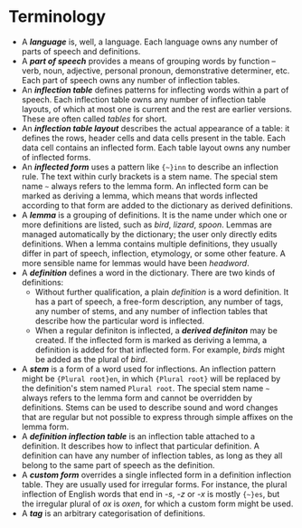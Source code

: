 # Terminology

* A ***language*** is, well, a language. Each language owns any number of parts of speech and definitions.
* A ***part of speech*** provides a means of grouping words by function – verb, noun, adjective, personal pronoun, demonstrative determiner, etc. Each part of speech owns any number of inflection tables.
* An ***inflection table*** defines patterns for inflecting words within a part of speech. Each inflection table owns any number of inflection table layouts, of which at most one is current and the rest are earlier versions. These are often called *tables* for short.
* An ***inflection table layout*** describes the actual appearance of a table: it defines the rows, header cells and data cells present in the table. Each data cell contains an inflected form. Each table layout owns any number of inflected forms.
* An ***inflected form*** uses a pattern like `{~}inn` to describe an inflection rule. The text within curly brackets is a stem name. The special stem name `~` always refers to the lemma form. An inflected form can be marked as deriving a lemma, which means that words inflected according to that form are added to the dictionary as derived definitions.
* A ***lemma*** is a grouping of definitions. It is the name under which one or more definitions are listed, such as *bird*, *lizard*, *spoon*. Lemmas are managed automatically by the dictionary; the user only directly edits definitions. When a lemma contains multiple definitions, they usually differ in part of speech, inflection, etymology, or some other feature. A more sensible name for lemmas would have been *headword*.
* A ***definition*** defines a word in the dictionary. There are two kinds of definitions:
  - Without further qualification, a plain *definition* is a word definition. It has a part of speech, a free-form description, any number of tags, any number of stems, and any number of inflection tables that describe how the particular word is inflected.
  - When a regular definiton is inflected, a ***derived definiton*** may be created. If the inflected form is marked as deriving a lemma, a definition is added for that inflected form. For example, *birds* might be added as the plural of *bird*.
* A ***stem*** is a form of a word used for inflections. An inflection pattern might be `{Plural root}en`, in which `{Plural root}` will be replaced by the definition's stem named `Plural root`. The special stem name `~` always refers to the lemma form and cannot be overridden by definitions. Stems can be used to describe sound and word changes that are regular but not possible to express through simple affixes on the lemma form.
* A ***definition inflection table*** is an inflection table attached to a definition. It describes how to inflect that particular definition. A definition can have any number of inflection tables, as long as they all belong to the same part of speech as the definition.
* A ***custom form*** overrides a single inflected form in a definition inflection table. They are usually used for irregular forms. For instance, the plural inflection of English words that end in *-s*, *-z* or *-x* is mostly `{~}es`, but the irregular plural of *ox* is *oxen*, for which a custom form might be used.
* A ***tag*** is an arbitrary categorisation of definitions.
